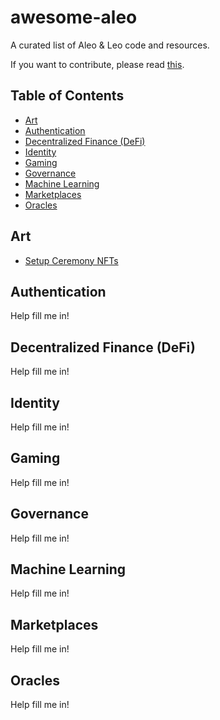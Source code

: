 # awesome-aleo

A curated list of Aleo & Leo code and resources.

If you want to contribute, please read [this]().

## Table of Contents

- [Art](#art)
- [Authentication](#authentication)
- [Decentralized Finance (DeFi)](#decentralized-finance-defi)
- [Identity](#identity)
- [Gaming](#gaming)
- [Governance](#governance)
- [Machine Learning](#machine-learning)
- [Marketplaces](#marketplaces)
- [Oracles](#oracles)

## Art

- [Setup Ceremony NFTs](https://opensea.io/collection/fluctuations-by-aleo)

## Authentication

Help fill me in!

## Decentralized Finance (DeFi)

Help fill me in!

## Identity

Help fill me in!

## Gaming

Help fill me in!

## Governance

Help fill me in!

## Machine Learning

Help fill me in!

## Marketplaces

Help fill me in!

## Oracles

Help fill me in!
